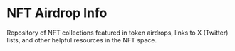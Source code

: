 # NFT Airdrop Info

Repository of NFT collections featured in token airdrops, links to X (Twitter) lists, and other helpful resources in the NFT space.
